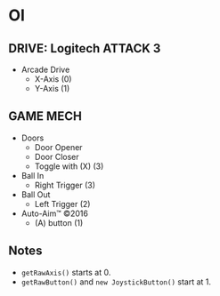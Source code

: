 # OI

## DRIVE: Logitech ATTACK 3

- Arcade Drive
  - X-Axis (0)
  - Y-Axis (1)

## GAME MECH

- Doors
  - Door Opener
  - Door Closer
  - Toggle with (X) (3)
- Ball In
  - Right Trigger (3)
- Ball Out
  - Left Trigger (2)
- Auto-Aim™ ©2016
  - (A) button (1)

## Notes

- `getRawAxis()` starts at 0.
- `getRawButton()` and `new JoystickButton()` start at 1.
